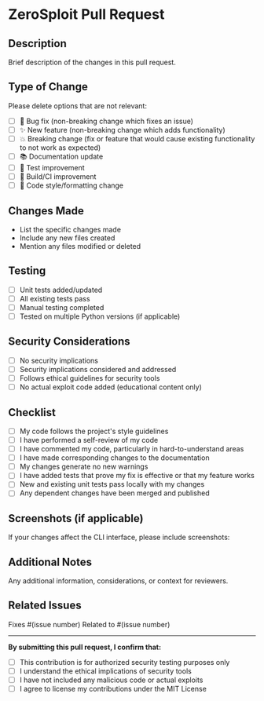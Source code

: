 # ZeroSploit Pull Request

## Description
Brief description of the changes in this pull request.

## Type of Change
Please delete options that are not relevant:

- [ ] 🐛 Bug fix (non-breaking change which fixes an issue)
- [ ] ✨ New feature (non-breaking change which adds functionality)
- [ ] 💥 Breaking change (fix or feature that would cause existing functionality to not work as expected)
- [ ] 📚 Documentation update
- [ ] 🧪 Test improvement
- [ ] 🔧 Build/CI improvement
- [ ] 🎨 Code style/formatting change

## Changes Made
- List the specific changes made
- Include any new files created
- Mention any files modified or deleted

## Testing
- [ ] Unit tests added/updated
- [ ] All existing tests pass
- [ ] Manual testing completed
- [ ] Tested on multiple Python versions (if applicable)

## Security Considerations
- [ ] No security implications
- [ ] Security implications considered and addressed
- [ ] Follows ethical guidelines for security tools
- [ ] No actual exploit code added (educational content only)

## Checklist
- [ ] My code follows the project's style guidelines
- [ ] I have performed a self-review of my code
- [ ] I have commented my code, particularly in hard-to-understand areas
- [ ] I have made corresponding changes to the documentation
- [ ] My changes generate no new warnings
- [ ] I have added tests that prove my fix is effective or that my feature works
- [ ] New and existing unit tests pass locally with my changes
- [ ] Any dependent changes have been merged and published

## Screenshots (if applicable)
If your changes affect the CLI interface, please include screenshots:

## Additional Notes
Any additional information, considerations, or context for reviewers.

## Related Issues
Fixes #(issue number)
Related to #(issue number)

---

**By submitting this pull request, I confirm that:**
- [ ] This contribution is for authorized security testing purposes only
- [ ] I understand the ethical implications of security tools
- [ ] I have not included any malicious code or actual exploits
- [ ] I agree to license my contributions under the MIT License